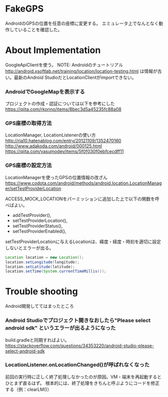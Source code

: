 # FakeGPS

AndroidのGPSの位置を任意の座標に変更する。
エミュレータ上でなんとなく動作していることを確認した。

# About Implementation

GoogleApiClientを使う。
NOTE: Androidのチュートリアル http://android.xsoftlab.net/training/location/location-testing.html は情報が古い。最新のAndroid StudioだとLocationClientがimportできない。

### AndroidでGoogleMapを表示する
プロジェクトの作成・認証については以下を参考にした
https://qiita.com/rkonno/items/8bec3d5a45235fc88a08

### GPS座標の取得方法
LocationManager, LocationListenerの使い方
http://ria10.hatenablog.com/entry/20121109/1352470160
http://www.adakoda.com/android/000125.html
https://qiita.com/yasumodev/items/5f0f030f0ebfcecdff11

### GPS座標の設定方法
LocationManagerを使ったGPSの位置情報の改ざん
https://www.codota.com/android/methods/android.location.LocationManager/setTestProviderLocation

ACCESS_MOCK_LOCATIONをパーミッションに追加した上で以下の関数を呼べばよい。
- addTestProvider(), 
- setTestProviderLocation(), 
- setTestProviderStatus(), 
- setTestProviderEnabled(), 

setTestProviderLocationに与えるLocationは、緯度・経度・時刻を適切に設定しないとエラーが出る。

```java
Location location = new Location();
location.setLongitude(longitude);
location.setLatitude(latitude);
location.setTime(System.currentTimeMillis());
```

# Trouble shooting

Android開発しててはまったところ

### Android Studioでプロジェクト開きなおしたら"Please select android sdk" というエラーが出るようになった
build.gradleと同期すればよい。
https://stackoverflow.com/questions/34353220/android-studio-please-select-android-sdk

### LocationListener.onLocationChanged()が呼ばれなくなった
前回の実行時に正しく終了処理しなかったのが原因。VM・端末を再起動するとひとまず直るはず。
根本的には、終了処理をきちんと呼ぶようにコードを修正する（例：clearLM()）

